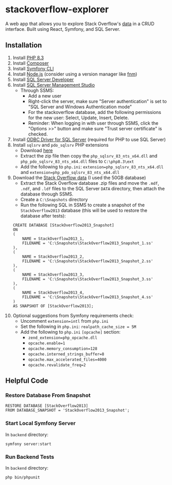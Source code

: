 # stackoverflow-explorer
A web app that allows you to explore Stack Overflow's [data](https://data.stackexchange.com/) in a CRUD interface. Built using React, Symfony, and SQL Server.

## Installation
1. Install [PHP 8.3](https://windows.php.net/download#php-8.3)
1. Install [Composer](https://getcomposer.org/download/)
1. Install [Symfony CLI](https://symfony.com/download)
1. Install [Node.js](https://nodejs.org/en/download/) (consider using a version manager like [fnm](https://github.com/Schniz/fnm))
1. Install [SQL Server Developer](https://www.microsoft.com/en-us/sql-server/sql-server-downloads)
1. Install [SQL Server Management Studio](https://docs.microsoft.com/en-us/sql/ssms/download-sql-server-management-studio-ssms)
   - Through SSMS:
     - Add a new user
     - Right-click the server, make sure "Server authentication" is set to "SQL Server and Windows Authentication mode"
     - For the stackoverflow database, add the following permissions for the new user: Select, Update, Insert, Delete.
     - Reminder: When logging in with user through SSMS, click the "Options >>" button and make sure "Trust server certificate" is checked.
1. Install [ODBC Driver for SQL Server](https://learn.microsoft.com/en-us/sql/connect/odbc/download-odbc-driver-for-sql-server?view=sql-server-ver16) (required for PHP to use SQL Server)
1. Install `sqlsrv` and `pdo_sqlsrv` PHP extensions
    - Download [here](https://github.com/microsoft/msphpsql/releases)
    - Extract the zip file then copy the `php_sqlsrv_83_nts_x64.dll` and `php_pdo_sqlsrv_83_nts_x64.dll` files to `C:\php8.3\ext`
    - Add the following to `php.ini`: `extension=php_sqlsrv_83_nts_x64.dll` and `extension=php_pdo_sqlsrv_83_nts_x64.dll`
1. Download the [Stack Overflow data](https://www.brentozar.com/archive/2015/10/how-to-download-the-stack-overflow-database-via-bittorrent/) (I used the 50GB database)
    - Extract the Stack Overflow database .zip files and move the `.mdf`, `.ndf`, and `.ldf` files to the SQL Server `DATA` directory, then attach the database through SSMS.
    - Create a `C:\Snapshots` directory
    - Run the following SQL in SSMS to create a snapshot of the `StackOverflow2013` database (this will be used to restore the database after tests):
    ```tsql
    CREATE DATABASE [StackOverflow2013_Snapshot]
    ON
    (
        NAME = StackOverflow2013_1,
        FILENAME = 'C:\Snapshots\StackOverflow2013_Snapshot_1.ss'
    ),
    (
        NAME = StackOverflow2013_2,
        FILENAME = 'C:\Snapshots\StackOverflow2013_Snapshot_2.ss'
    ),
    (
        NAME = StackOverflow2013_3,
        FILENAME = 'C:\Snapshots\StackOverflow2013_Snapshot_3.ss'
    ),
    (
        NAME = StackOverflow2013_4,
        FILENAME = 'C:\Snapshots\StackOverflow2013_Snapshot_4.ss'
    )
    AS SNAPSHOT OF [StackOverflow2013];
    ```
1. Optional suggestions from Symfony requirements check:
    - Uncomment `extension=intl` from `php.ini`
    - Set the following in `php.ini`: `realpath_cache_size = 5M`
    - Add the following to `php.ini` `[opcache]` section:
        - `zend_extension=php_opcache.dll`
        - `opcache.enable=1`
        - `opcache.memory_consumption=128`
        - `opcache.interned_strings_buffer=8`
        - `opcache.max_accelerated_files=4000`
        - `opcache.revalidate_freq=2`

## Helpful Code
### Restore Database From Snapshot
```tsql
RESTORE DATABASE [StackOverflow2013]
FROM DATABASE_SNAPSHOT = 'StackOverflow2013_Snapshot';
```

### Start Local Symfony Server
In `backend` directory:
```
symfony server:start
```

### Run Backend Tests
In `backend` directory:
```
php bin/phpunit
```